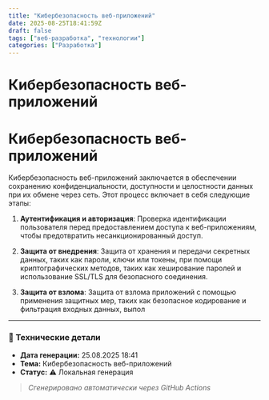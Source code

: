 ```yaml
---
title: "Кибербезопасность веб-приложений"
date: 2025-08-25T18:41:59Z
draft: false
tags: ["веб-разработка", "технологии"]
categories: ["Разработка"]
---
```


# Кибербезопасность веб-приложений

 # Кибербезопасность веб-приложений

Кибербезопасность веб-приложений заключается в обеспечении сохранению конфиденциальности, доступности и целостности данных при их обмене через сеть. Этот процесс включает в себя следующие этапы:

1. **Аутентификация и авторизация**: Проверка идентификации пользователя перед предоставлением доступа к веб-приложениям, чтобы предотвратить несанкционированный доступ.

2. **Защита от внедрения**: Защита от хранения и передачи секретных данных, таких как пароли, ключи или токены, при помощи криптографических методов, таких как хеширование паролей и использование SSL/TLS для безопасного соединения.

3. **Защита от взлома**: Защита от взлома приложений с помощью применения защитных мер, таких как безопасное кодирование и фильтрация входных данных, выпол

---

### 🔧 Технические детали

- **Дата генерации:** 25.08.2025 18:41
- **Тема:** Кибербезопасность веб-приложений
- **Статус:** ⚠️ Локальная генерация

> *Сгенерировано автоматически через GitHub Actions*
